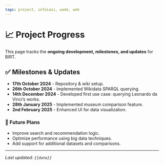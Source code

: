 ```yaml
---
tags: project, infoiasi, wade, web
---
```


# 📈 Project Progress

This page tracks the **ongoing development, milestones, and updates** for BIRT.

## ✅ Milestones & Updates
- **17th October 2024** - Repository & wiki setup.
- **26th October 2024** - Implemented Wikidata SPARQL querying.
- **14th December 2024** - Developed first use case: querying Leonardo da Vinci’s works.
- **28th January 2025** - Implemented museum comparison feature.
- **2nd February 2025** - Enhanced UI for data visualization.

### 📅 Future Plans
- Improve search and recommendation logic.
- Optimize performance using big data techniques.
- Add support for additional datasets and comparisons.

---
*Last updated: `{{date}}`*

